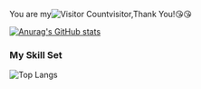 You are my![Visitor Count](https://profile-counter.glitch.me/Hunt3rKun/count.svg)visitor,Thank You!:kissing_heart::kissing_heart:

[![Anurag's GitHub stats](https://github-readme-stats.vercel.app/api?username=Hunt3rKun&show_icons=true&theme=radical)](https://github.com/anuraghazra/github-readme-stats)
### My Skill Set
![Top Langs](https://github-readme-stats.vercel.app/api/top-langs/?username=Hunt3rKun&layout=compact&theme=tokyonight)
